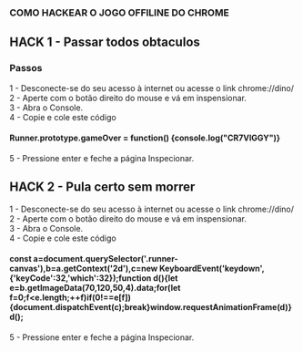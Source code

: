 ### COMO HACKEAR O JOGO OFFILINE DO CHROME

## HACK 1 - Passar todos obtaculos

### Passos


1 - Desconecte-se do seu acesso à internet ou acesse o link chrome://dino/ <br>
2 - Aperte com o botão direito do mouse e vá em inspensionar. <br>
3 - Abra o Console.<br>
4 - Copie e cole este código 
 #### Runner.prototype.gameOver = function() {console.log("CR7VIGGY")}<br>
5 - Pressione enter e feche a página Inspecionar.<br>


## HACK 2 - Pula certo sem morrer 
1 - Desconecte-se do seu acesso à internet ou acesse o link chrome://dino/ <br>
2 - Aperte com o botão direito do mouse e vá em inspensionar. <br>
3 - Abra o Console.<br>
4 - Copie e cole este código
#### const a=document.querySelector('.runner-canvas'),b=a.getContext('2d'),c=new KeyboardEvent('keydown',{'keyCode':32,'which':32});function d(){let e=b.getImageData(70,120,50,4).data;for(let f=0;f<e.length;++f)if(0!==e[f]){document.dispatchEvent(c);break}window.requestAnimationFrame(d)}d();<br>
5 - Pressione enter e feche a página Inspecionar.<br>


